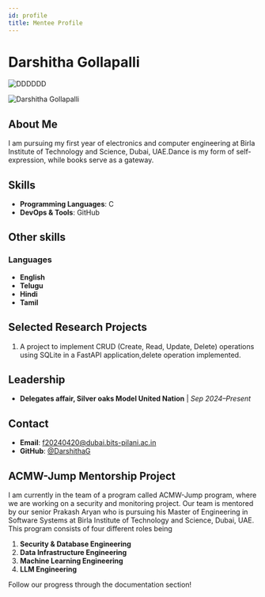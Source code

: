 ```yaml
---
id: profile
title: Mentee Profile
---
```


# Darshitha Gollapalli
![DDDDDD](/img/your-image.png)

<div style={{display: 'flex', justifyContent: 'center', marginBottom: '20px'}}>
  <img src="https://avatars.githubusercontent.com/u/53960016?v=4" alt="Darshitha Gollapalli" style={{borderRadius: '50%', width: '200px', height: '200px', objectFit: 'cover'}}/>
</div>

## About Me

I am pursuing my first year of electronics and computer engineering at Birla Institute of Technology and Science, Dubai, UAE.Dance is my form of self-expression, while books serve as a gateway.


## Skills

- **Programming Languages**: C
- **DevOps & Tools**:  GitHub

## Other skills
### Languages
- **English**
- **Telugu**
- **Hindi**
- **Tamil**

## Selected Research Projects

1. A project to implement CRUD (Create, Read, Update, Delete) operations using SQLite in a FastAPI application,delete operation implemented.

## Leadership

- **Delegates affair, Silver oaks Model United Nation** | *Sep 2024–Present*

## Contact

- **Email**: f20240420@dubai.bits-pilani.ac.in
- **GitHub**: [@DarshithaG](https://github.com/DarshithaG)

## ACMW-Jump Mentorship Project

I am currently in the team of a program called ACMW-Jump program, where we are working on a security and monitoring project. Our team is mentored by our senior Prakash Aryan who is pursuing his Master of Engineering in Software Systems at Birla Institute of Technology and Science, Dubai, UAE. This program consists of four different roles being

1. **Security & Database Engineering**
2. **Data Infrastructure Engineering**
3. **Machine Learning Engineering**
4. **LLM Engineering**

Follow our progress through the documentation section!